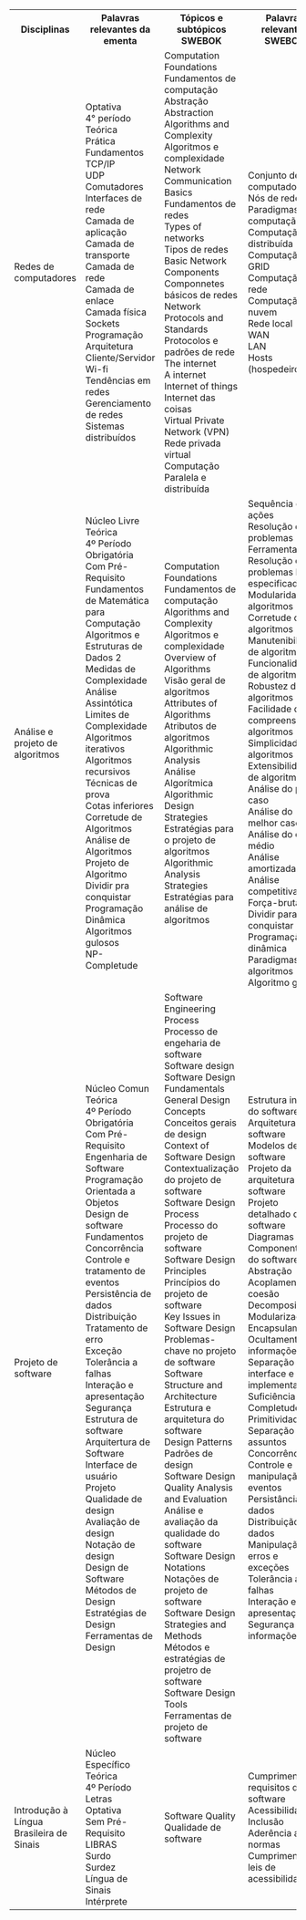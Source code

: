 <table>
    <tr>
      <th>Disciplinas</th>
      <th>Palavras relevantes da ementa</th>
      <th>Tópicos e subtópicos SWEBOK</th>
      <th>Palavras relevantes SWEBOK</th>
    </tr>
    <tr>
        <td>Redes de computadores</td>
            <td>Optativa</br>	
                4° período</br>	
                Teórica</br>	
                Prática</br> 	
                Fundamentos</br>	
                TCP/IP</br>
                UDP</br>
                Comutadores</br>	
                Interfaces de rede</br>	
                Camada de aplicação</br>
                Camada de transporte</br>	
                Camada de rede</br>	
                Camada de enlace</br>	
                Camada física</br>	
                Sockets</br>	
                Programação</br>
                Arquitetura Cliente/Servidor</br>	
                Wi-fi</br>	
                Tendências em redes</br>	
                Gerenciamento de redes</br>	
                Sistemas distribuídos</br>
            </td>
            <td>
                Computation Foundations</br>	
                Fundamentos de computação</br>	
                Abstração</br>	
                Abstraction</br>	
                Algorithms and Complexity</br>	
                Algoritmos e complexidade</br> 	
                Network Communication Basics</br>	
                Fundamentos de redes</br>	
                Types of networks</br>	
                Tipos de redes</br>	
                Basic Network Components</br> 	
                Componnetes básicos de redes</br> 	
                Network Protocols and Standards</br>
                Protocolos e padrões de rede</br>	
                The internet</br>	
                A internet</br>	
                Internet of things</br>	
                Internet das coisas</br>	
                Virtual Private Network (VPN)</br>	
                Rede privada virtual</br>	
                Computação Paralela e distribuída</br>
            </td>
            <td>
                Conjunto de computadores</br>
                Nós de rede</br>
                Paradigmas de computação</br>
                Computação distribuída</br>
                Computação em GRID</br>
                Computação na rede</br>
                Computação em nuvem</br>
                Rede local</br>
                WAN</br>
                LAN</br>
                Hosts (hospedeiros)</br>
            </td>
    </tr>
    <tr>
        <td>Análise e projeto de algoritmos</td>
            <td>Núcleo Livre	</br>
                Teórica	</br>
                4º Período	</br>
                Obrigatória	</br>
                Com Pré-Requisito	</br>
                Fundamentos de Matemática para Computação	</br>
                Algoritmos e Estruturas de Dados 2	</br>
                Medidas de Complexidade	</br>
                Análise Assintótica	</br>
                Limites de Complexidade	</br>
                Algoritmos iterativos	</br>
                Algoritmos recursivos	</br>
                Técnicas de prova	</br>
                Cotas inferiores	</br>
                Corretude de Algoritmos	</br>
                Análise de Algoritmos	</br>
                Projeto de Algoritmo	</br>
                Dividir pra conquistar	</br>
                Programação Dinâmica	</br>
                Algoritmos gulosos	</br>
                NP-Completude</br>	
            </td>
            <td>
                Computation Foundations</br>	
                Fundamentos de computação</br>		
                Algorithms and Complexity</br>	
                Algoritmos e complexidade</br> 	
                Overview of Algorithms</br>	
                Visão geral de algoritmos</br>	
                Attributes of Algorithms</br>	
                Atributos de algoritmos</br>	
                Algorithmic Analysis</br> 	
                Análise Algorítmica</br> 	
                Algorithmic Design Strategies</br>
                Estratégias para o projeto de algoritmos</br>	
                Algorithmic Analysis Strategies</br>	
                Estratégias para análise de algoritmos</br>	
            </td>
            <td>
                Sequência de ações</br>
                Resolução de problemas</br>
                Ferramenta</br>
                Resolução de problemas bem especificados</br>
                Modularidade de algoritmos</br>
                Corretude de algoritmos</br>
                Manutenibilidade de algoritmos</br>
                Funcionalidade de algoritmos</br>
                Robustez de algoritmos</br>
                Facilidade de compreensão de algoritmos</br>
                Simplicidade de algoritmos</br>
                Extensibilidade de algoritmos</br>
                Análise do pior caso</br>
                Análise do melhor caso</br>
                Análise do caso médio</br>
                Análise amortizada</br>
                Análise competitiva</br>
                Força-bruta</br>
                Dividir para conquistar</br>
                Programação dinâmica</br>
                Paradigmas de algoritmos</br>
                Algoritmo guloso</br>
            </td>
    </tr>
        <tr>
        <td>Projeto de software</td>
            <td>Núcleo Comun	</br>
                Teórica	</br>
                4º Período	</br>
                Obrigatória	</br>
                Com Pré-Requisito	</br>
                Engenharia de Software	</br>
                Programação Orientada a Objetos	</br>
                Design de software	</br>
                Fundamentos	</br>
                Concorrência	</br>
                Controle e tratamento de eventos	</br>
                Persistência de dados	</br>
                Distribuição	</br>
                Tratamento de erro	</br>
                Exceção	</br>
                Tolerância a falhas	</br>
                Interação e apresentação	</br>
                Segurança	</br>
                Estrutura de software	</br>
                Arquitertura de Software	</br>
                Interface de usuário	</br>
                Projeto	</br>
                Qualidade de design	</br>
                Avaliação de design	</br>
                Notação de design	</br>
                Design de Software	</br>
                Métodos de Design	</br>
                Estratégias de Design	</br>
                Ferramentas de Design</br>	
            </td>
            <td>
                Software Engineering Process</br>	
                Processo de engeharia de software</br>		
                Software design</br>	
                Software Design Fundamentals</br> 	
                General Design Concepts</br>	
                Conceitos gerais de design</br>	
                Context of Software Design</br>	
                Contextualização do projeto de software</br>	
                Software Design Process</br> 	
                Processo do projeto de software</br> 	
                Software Design Principles</br>
                Princípios do projeto de software</br>	
                Key Issues in Software Design</br>	
                Problemas-chave no projeto de software</br>
                Software Structure and Architecture</br>
                Estrutura e arquitetura do software</br>
                Design Patterns</br>
                Padrões de design</br>
                Software Design Quality Analysis and Evaluation</br>
                Análise e avaliação da qualidade do software </br>
                Software Design Notations</br>
                Notações de projeto de software</br>
                Software Design Strategies and Methods</br>
                Métodos e estratégias de projetro de software</br>
                Software Design Tools</br>
                Ferramentas de projeto de software</br>
            </td>
            <td>
                Estrutura interna do software</br>
                Arquitetura do software</br>
                Modelos de software</br>
                Projeto da arquitetura do software</br>
                Projeto detalhado de software</br>
                Diagramas UML</br>
                Componentes do software</br>
                Abstração</br>
                Acoplamento e coesão</br>
                Decomposisção</br>
                Modularização</br>
                Encapsulamento</br>
                Ocultamento de informações</br>
                Separação de interface e implementação</br>
                Suficiência</br>
                Completude</br>
                Primitividade</br>
                Separação de assuntos</br>
                Concorrência</br>
                Controle e manipulação de eventos</br>
                Persistância de dados</br>
                Distribuição de dados</br>
                Manipulação de erros e exceções</br>
                Tolerância a falhas</br>
                Interação e apresentação</br>
                Segurança das informações</br>
            </td>
    </tr>
    <tr>
        <td>Introdução à Língua Brasileira de Sinais</td>
            <td>Núcleo Específico</br>
                Teórica	</br>
                4º Período</br>
                Letras</br>
                Optativa</br>
                Sem Pré-Requisito</br>
                LIBRAS</br>
                Surdo</br>
                Surdez</br>
                Língua de Sinais</br>
                Intérprete</br>	
            </td>
            <td>
                Software Quality</br>
                Qualidade de software</br>
            </td>
            <td>
                Cumprimento de requisitos de software</br>
                Acessibilidade</br>
                Inclusão</br>
                Aderência a normas</br>
                Cumprimento de leis de acessibilidade</br>
            </td>
    </tr>
</table>
